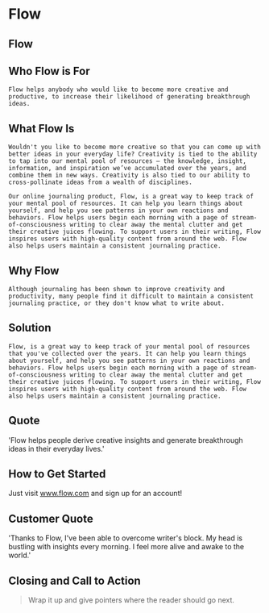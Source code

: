 # Flow #

<!-- 
> This material was originally posted [here](http://www.quora.com/What-is-Amazons-approach-to-product-development-and-product-management). It is reproduced here for posterities sake.

There is an approach called "working backwards" that is widely used at Amazon. They work backwards from the customer, rather than starting with an idea for a product and trying to bolt customers onto it. While working backwards can be applied to any specific product decision, using this approach is especially important when developing new products or features.

For new initiatives a product manager typically starts by writing an internal press release announcing the finished product. The target audience for the press release is the new/updated product's customers, which can be retail customers or internal users of a tool or technology. Internal press releases are centered around the customer problem, how current solutions (internal or external) fail, and how the new product will blow away existing solutions.

If the benefits listed don't sound very interesting or exciting to customers, then perhaps they're not (and shouldn't be built). Instead, the product manager should keep iterating on the press release until they've come up with benefits that actually sound like benefits. Iterating on a press release is a lot less expensive than iterating on the product itself (and quicker!).

If the press release is more than a page and a half, it is probably too long. Keep it simple. 3-4 sentences for most paragraphs. Cut out the fat. Don't make it into a spec. You can accompany the press release with a FAQ that answers all of the other business or execution questions so the press release can stay focused on what the customer gets. My rule of thumb is that if the press release is hard to write, then the product is probably going to suck. Keep working at it until the outline for each paragraph flows. 

Oh, and I also like to write press-releases in what I call "Oprah-speak" for mainstream consumer products. Imagine you're sitting on Oprah's couch and have just explained the product to her, and then you listen as she explains it to her audience. That's "Oprah-speak", not "Geek-speak".

Once the project moves into development, the press release can be used as a touchstone; a guiding light. The product team can ask themselves, "Are we building what is in the press release?" If they find they're spending time building things that aren't in the press release (overbuilding), they need to ask themselves why. This keeps product development focused on achieving the customer benefits and not building extraneous stuff that takes longer to build, takes resources to maintain, and doesn't provide real customer benefit (at least not enough to warrant inclusion in the press release).
 -->
 
## Flow ##

## Who Flow is For ##
    Flow helps anybody who would like to become more creative and productive, to increase their likelihood of generating breakthrough ideas. 

## What Flow Is ##
    Wouldn't you like to become more creative so that you can come up with better ideas in your everyday life? Creativity is tied to the ability to tap into our mental pool of resources — the knowledge, insight, information, and inspiration we’ve accumulated over the years, and combine them in new ways. Creativity is also tied to our ability to cross-pollinate ideas from a wealth of disciplines. 

    Our online journaling product, Flow, is a great way to keep track of your mental pool of resources. It can help you learn things about yourself, and help you see patterns in your own reactions and behaviors. Flow helps users begin each morning with a page of stream-of-consciousness writing to clear away the mental clutter and get their creative juices flowing. To support users in their writing, Flow inspires users with high-quality content from around the web. Flow also helps users maintain a consistent journaling practice. 

## Why Flow  ##
    Although journaling has been shown to improve creativity and productivity, many people find it difficult to maintain a consistent journaling practice, or they don't know what to write about. 


## Solution ##
    Flow, is a great way to keep track of your mental pool of resources that you've collected over the years. It can help you learn things about yourself, and help you see patterns in your own reactions and behaviors. Flow helps users begin each morning with a page of stream-of-consciousness writing to clear away the mental clutter and get their creative juices flowing. To support users in their writing, Flow inspires users with high-quality content from around the web. Flow also helps users maintain a consistent journaling practice. 

## Quote ##
  'Flow helps people derive creative insights and generate breakthrough ideas in their everyday lives.'  

## How to Get Started ##
  Just visit www.flow.com and sign up for an account!

## Customer Quote ##
  'Thanks to Flow, I've been able to overcome writer's block. My head is bustling with insights every morning. I feel more alive and awake to the world.'  

## Closing and Call to Action ##
  > Wrap it up and give pointers where the reader should go next.
